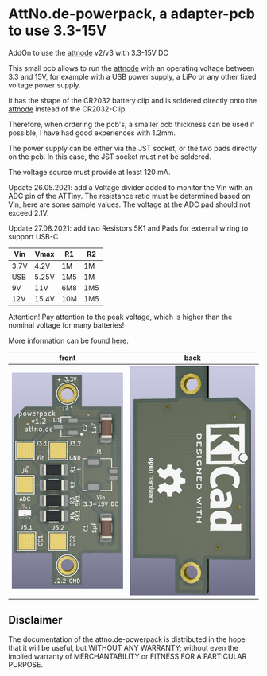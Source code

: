 # AttNo.de-powerpack, a adapter-pcb to use 3.3-15V
 AddOn to use the [attnode](https://attno.de) v2/v3 with 3.3-15V DC

This small pcb allows to run the [attnode](https://attno.de) with an operating voltage between 3.3 and 15V, for example with a USB power supply, a LiPo or any other fixed voltage power supply.

It has the shape of the CR2032 battery clip and is soldered directly onto the [attnode](https://attno.de) instead of the CR2032-Clip.

Therefore, when ordering the pcb's, a smaller pcb thickness can be used if possible, I have had good experiences with 1.2mm.

The power supply can be either via the JST socket, or the two pads directly on the pcb. In this case, the JST socket must not be soldered.

The voltage source must provide at least 120 mA.

Update 26.05.2021: add a Voltage divider added to monitor the Vin with an ADC pin of the ATTiny. The resistance ratio must be determined based on Vin, here are some sample values. The voltage at the ADC pad should not exceed 2.1V.

Update 27.08.2021: add two Resistors 5K1 and Pads for external wiring to support USB-C

  Vin | Vmax |  R1 | R2
------|------|-----|----
3.7V | 4.2V | 1M | 1M
USB | 5.25V | 1M5 | 1M
9V | 11V | 6M8 | 1M5
12V | 15.4V | 10M | 1M5

Attention! Pay attention to the peak voltage, which is higher than the nominal voltage for many batteries!

More information can be found [here](https://www.attno.de/blog/2021-01-08).

 front  | back       
--------|--------
![front view](https://raw.githubusercontent.com/theArcher73/attnode-powerpack/V1.2---USB-C/kicad-project/img/board_front.png) | ![Rear view](https://raw.githubusercontent.com/theArcher73/attnode-powerpack/V1.2---USB-C/kicad-project/img/board_rear.png)

## Disclaimer

The documentation of the attno.de-powerpack is distributed in the hope that it will be useful, but WITHOUT ANY WARRANTY; without even the implied warranty of MERCHANTABILITY or FITNESS FOR A PARTICULAR PURPOSE.
